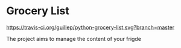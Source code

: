 # Grocery List
https://travis-ci.org/guillep/python-grocery-list.svg?branch=master

The project aims to manage the content of your frigde
